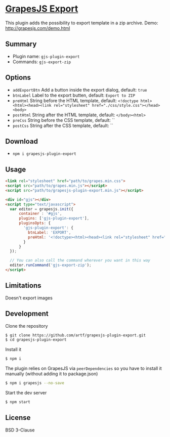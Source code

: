 # [GrapesJS Export](http://grapesjs.com)

This plugin adds the possibility to export template in a zip archive.
Demo: http://grapesjs.com/demo.html



## Summary

* Plugin name: `gjs-plugin-export`
* Commands: `gjs-export-zip`



## Options
* `addExportBtn` Add a button inside the export dialog, default: `true`
* `btnLabel` Label to the export butten, default: `Export to ZIP`
* `preHtml` String before the HTML template, default: `<!doctype html><html><head><link rel="stylesheet" href="./css/style.css"></head><body>`
* `postHtml` String after the HTML template, default: `</body><html>`
* `preCss` String before the CSS template, default: ``
* `postCss` String after the CSS template, default: ``



## Download

* `npm i grapesjs-plugin-export`



## Usage

```html
<link rel="stylesheet" href="path/to/grapes.min.css">
<script src="path/to/grapes.min.js"></script>
<script src="path/to/grapesjs-plugin-export.min.js"></script>

<div id="gjs"></div>
<script type="text/javascript">
  var editor = grapesjs.init({
      container : '#gjs',
      plugins: ['gjs-plugin-export'],
      pluginsOpts: {
        'gjs-plugin-export': {
          btnLabel: 'EXPORT',
          preHtml: '<!doctype><html><head><link rel="stylesheet" href="./css/style.css"></head><body>'
        }
      }
  });

  // You can also call the command wherever you want in this way
  editor.runCommand('gjs-export-zip');
</script>
```

## Limitations

Doesn't export images



## Development

Clone the repository

```sh
$ git clone https://github.com/artf/grapesjs-plugin-export.git
$ cd grapesjs-plugin-export
```

Install it

```sh
$ npm i
```

The plugin relies on GrapesJS via `peerDependencies` so you have to install it manually (without adding it to package.json)

```sh
$ npm i grapesjs --no-save
```

Start the dev server

```sh
$ npm start
```



## License

BSD 3-Clause
